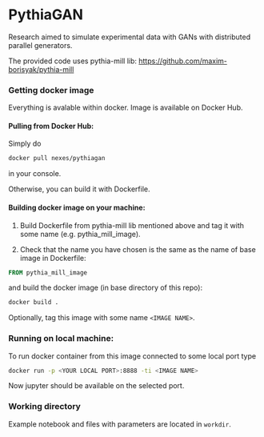 # PythiaGAN
Research aimed to simulate experimental data with GANs with distributed parallel generators.

The provided code uses pythia-mill lib: https://github.com/maxim-borisyak/pythia-mill

### Getting docker image
Everything is avalable within docker. Image is available on Docker Hub.

#### Pulling from Docker Hub:
Simply do
```bash
docker pull nexes/pythiagan
```
in your console. 

Otherwise, you can build it with Dockerfile.

#### Building docker image on your machine:

1. Build Dockerfile from pythia-mill lib mentioned above and tag it with some name (e.g. pythia_mill_image).

2. Check that the name you have chosen is the same as the name of base image in Dockerfile:
```Dockerfile
FROM pythia_mill_image
```
and build the docker image (in base directory of this repo):
```bash
docker build .
```
Optionally, tag this image with some name `<IMAGE NAME>`.

### Running on local machine:
To run docker container from this image connected to some local port type
```bash
docker run -p <YOUR LOCAL PORT>:8888 -ti <IMAGE NAME>
```

Now jupyter should be available on the selected port.

### Working directory
Example notebook and files with parameters are located in `workdir`.
